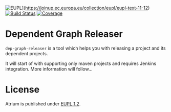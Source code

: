 ![EUPL](https://img.shields.io/badge/license-EUPL%201.2-brightgreen.svg)](https://joinup.ec.europa.eu/collection/eupl/eupl-text-11-12)
[![Build Status](https://travis-ci.org/loewenfels/dep-graph-releaser.svg?branch=master)](https://travis-ci.org/loewenfels/dep-graph-releaser/branches)
[![Coverage](https://codecov.io/github/loewenfels/dep-graph-releaser/coverage.svg?branch=master)](https://codecov.io/github/loewenfels/dep-graph-releaser?branch=master)

# Dependent Graph Releaser
`dep-graph-releaser` is a tool which helps you with releasing a project and its dependent projects.

It will start of with supporting only maven projects and requires Jenkins integration.
More information will follow...

# License
Atrium is published under [EUPL 1.2](https://joinup.ec.europa.eu/collection/eupl/eupl-text-11-12).